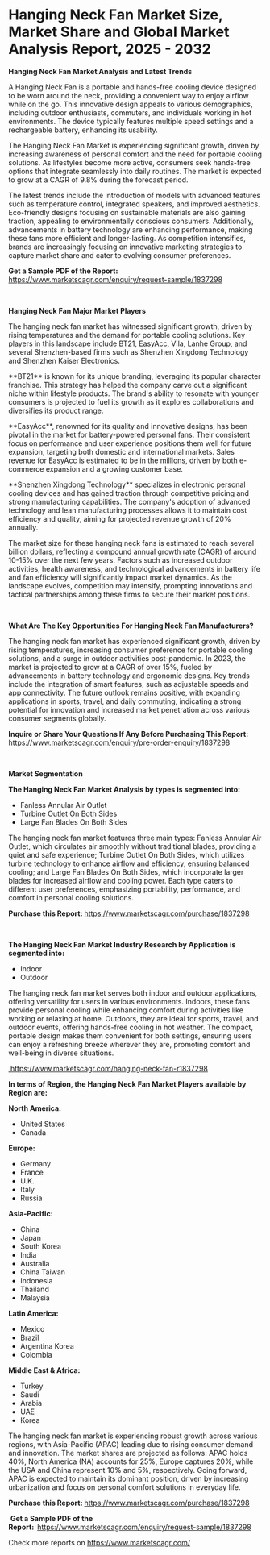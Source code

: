 <p><h1>Hanging Neck Fan Market Size, Market Share and Global Market Analysis Report, 2025 - 2032</h1></p><p><strong>Hanging Neck Fan Market Analysis and Latest Trends</strong></p>
<p><p>A Hanging Neck Fan is a portable and hands-free cooling device designed to be worn around the neck, providing a convenient way to enjoy airflow while on the go. This innovative design appeals to various demographics, including outdoor enthusiasts, commuters, and individuals working in hot environments. The device typically features multiple speed settings and a rechargeable battery, enhancing its usability.</p><p>The Hanging Neck Fan Market is experiencing significant growth, driven by increasing awareness of personal comfort and the need for portable cooling solutions. As lifestyles become more active, consumers seek hands-free options that integrate seamlessly into daily routines. The market is expected to grow at a CAGR of 9.8% during the forecast period. </p><p>The latest trends include the introduction of models with advanced features such as temperature control, integrated speakers, and improved aesthetics. Eco-friendly designs focusing on sustainable materials are also gaining traction, appealing to environmentally conscious consumers. Additionally, advancements in battery technology are enhancing performance, making these fans more efficient and longer-lasting. As competition intensifies, brands are increasingly focusing on innovative marketing strategies to capture market share and cater to evolving consumer preferences.</p></p>
<p><strong>Get a Sample PDF of the Report:&nbsp;</strong> <a href="https://www.marketscagr.com/enquiry/request-sample/1837298?utm_campaign=2344&utm_medium=2&utm_source=Github&utm_content=ia&utm_term=08022025&utm_id=hanging-neck-fan">https://www.marketscagr.com/enquiry/request-sample/1837298</a></p>
<p>&nbsp;</p>
<p><strong>Hanging Neck Fan Major Market Players</strong></p>
<p><p>The hanging neck fan market has witnessed significant growth, driven by rising temperatures and the demand for portable cooling solutions. Key players in this landscape include BT21, EasyAcc, Vila, Lanhe Group, and several Shenzhen-based firms such as Shenzhen Xingdong Technology and Shenzhen Kaiser Electronics.</p><p>**BT21** is known for its unique branding, leveraging its popular character franchise. This strategy has helped the company carve out a significant niche within lifestyle products. The brand's ability to resonate with younger consumers is projected to fuel its growth as it explores collaborations and diversifies its product range.</p><p>**EasyAcc**, renowned for its quality and innovative designs, has been pivotal in the market for battery-powered personal fans. Their consistent focus on performance and user experience positions them well for future expansion, targeting both domestic and international markets. Sales revenue for EasyAcc is estimated to be in the millions, driven by both e-commerce expansion and a growing customer base.</p><p>**Shenzhen Xingdong Technology** specializes in electronic personal cooling devices and has gained traction through competitive pricing and strong manufacturing capabilities. The company's adoption of advanced technology and lean manufacturing processes allows it to maintain cost efficiency and quality, aiming for projected revenue growth of 20% annually.</p><p>The market size for these hanging neck fans is estimated to reach several billion dollars, reflecting a compound annual growth rate (CAGR) of around 10-15% over the next few years. Factors such as increased outdoor activities, health awareness, and technological advancements in battery life and fan efficiency will significantly impact market dynamics. As the landscape evolves, competition may intensify, prompting innovations and tactical partnerships among these firms to secure their market positions.</p></p>
<p>&nbsp;</p>
<p><strong>What Are The Key Opportunities For Hanging Neck Fan Manufacturers?</strong></p>
<p><p>The hanging neck fan market has experienced significant growth, driven by rising temperatures, increasing consumer preference for portable cooling solutions, and a surge in outdoor activities post-pandemic. In 2023, the market is projected to grow at a CAGR of over 15%, fueled by advancements in battery technology and ergonomic designs. Key trends include the integration of smart features, such as adjustable speeds and app connectivity. The future outlook remains positive, with expanding applications in sports, travel, and daily commuting, indicating a strong potential for innovation and increased market penetration across various consumer segments globally.</p></p>
<p><strong>Inquire or Share Your Questions If Any Before Purchasing This Report:</strong> <a href="https://www.marketscagr.com/enquiry/pre-order-enquiry/1837298?utm_campaign=2344&utm_medium=2&utm_source=Github&utm_content=ia&utm_term=08022025&utm_id=hanging-neck-fan">https://www.marketscagr.com/enquiry/pre-order-enquiry/1837298</a></p>
<p>&nbsp;</p>
<p><strong>Market Segmentation</strong></p>
<p><strong>The Hanging Neck Fan Market Analysis by types is segmented into:</strong></p>
<p><ul><li>Fanless Annular Air Outlet</li><li>Turbine Outlet On Both Sides</li><li>Large Fan Blades On Both Sides</li></ul></p>
<p><p>The hanging neck fan market features three main types: Fanless Annular Air Outlet, which circulates air smoothly without traditional blades, providing a quiet and safe experience; Turbine Outlet On Both Sides, which utilizes turbine technology to enhance airflow and efficiency, ensuring balanced cooling; and Large Fan Blades On Both Sides, which incorporate larger blades for increased airflow and cooling power. Each type caters to different user preferences, emphasizing portability, performance, and comfort in personal cooling solutions.</p></p>
<p><strong>Purchase this Report:&nbsp;</strong><a href="https://www.marketscagr.com/purchase/1837298?utm_campaign=2344&utm_medium=2&utm_source=Github&utm_content=ia&utm_term=08022025&utm_id=hanging-neck-fan">https://www.marketscagr.com/purchase/1837298</a></p>
<p>&nbsp;</p>
<p><strong>The Hanging Neck Fan Market Industry Research by Application is segmented into:</strong></p>
<p><ul><li>Indoor</li><li>Outdoor</li></ul></p>
<p><p>The hanging neck fan market serves both indoor and outdoor applications, offering versatility for users in various environments. Indoors, these fans provide personal cooling while enhancing comfort during activities like working or relaxing at home. Outdoors, they are ideal for sports, travel, and outdoor events, offering hands-free cooling in hot weather. The compact, portable design makes them convenient for both settings, ensuring users can enjoy a refreshing breeze wherever they are, promoting comfort and well-being in diverse situations.</p></p>
<p><a href="https://www.marketscagr.com/hanging-neck-fan-r1837298?utm_campaign=2344&utm_medium=2&utm_source=Github&utm_content=ia&utm_term=08022025&utm_id=hanging-neck-fan">&nbsp;https://www.marketscagr.com/hanging-neck-fan-r1837298</a></p>
<p><strong>In terms of Region, the Hanging Neck Fan Market Players available by Region are:</strong></p>
<p>
    <p> <strong> North America: </strong>
        <ul>
            <li>United States</li>
            <li>Canada</li>
        </ul>
        </p> 
    <p> <strong> Europe: </strong>
        <ul>
            <li>Germany</li>
            <li>France</li>
            <li>U.K.</li>
            <li>Italy</li>
            <li>Russia</li>
        </ul>
        </p> 
    <p> <strong> Asia-Pacific: </strong>
        <ul>
            <li>China</li>
            <li>Japan</li>
            <li>South Korea</li>
            <li>India</li>
            <li>Australia</li>
            <li>China Taiwan</li>
            <li>Indonesia</li>
            <li>Thailand</li>
            <li>Malaysia</li>
        </ul>
        </p> 
    <p> <strong> Latin America: </strong>
        <ul>
            <li>Mexico</li>
            <li>Brazil</li>
            <li>Argentina Korea</li>
            <li>Colombia</li>
        </ul>
        </p> 
    <p> <strong> Middle East & Africa: </strong>
        <ul>
            <li>Turkey</li>
            <li>Saudi</li>
            <li>Arabia</li>
            <li>UAE</li>
            <li>Korea</li>
        </ul>
    </p>
    </p>
<p><p>The hanging neck fan market is experiencing robust growth across various regions, with Asia-Pacific (APAC) leading due to rising consumer demand and innovation. The market shares are projected as follows: APAC holds 40%, North America (NA) accounts for 25%, Europe captures 20%, while the USA and China represent 10% and 5%, respectively. Going forward, APAC is expected to maintain its dominant position, driven by increasing urbanization and focus on personal comfort solutions in everyday life.</p></p>
<p><strong>Purchase this Report: </strong><a href="https://www.marketscagr.com/purchase/1837298?utm_campaign=2344&utm_medium=2&utm_source=Github&utm_content=ia&utm_term=08022025&utm_id=hanging-neck-fan">https://www.marketscagr.com/purchase/1837298</a></p>
<p>&nbsp;<strong>Get a Sample PDF of the Report:&nbsp;&nbsp;</strong><a href="https://www.marketscagr.com/enquiry/request-sample/1837298?utm_campaign=2344&utm_medium=2&utm_source=Github&utm_content=ia&utm_term=08022025&utm_id=hanging-neck-fan">https://www.marketscagr.com/enquiry/request-sample/1837298</a></p>
<p><strong></strong></p>
<p>Check more reports on <a href="https://www.marketscagr.com/?utm_campaign=2344&utm_medium=2&utm_source=Github&utm_content=ia&utm_term=08022025&utm_id=hanging-neck-fan">https://www.marketscagr.com/</a></p>